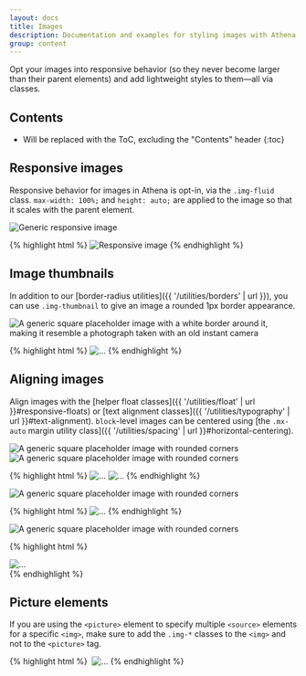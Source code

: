 ```yaml
---
layout: docs
title: Images
description: Documentation and examples for styling images with Athena.
group: content
---
```


Opt your images into responsive behavior (so they never become larger than their parent elements) and add lightweight styles to them—all via classes.


## Contents

* Will be replaced with the ToC, excluding the "Contents" header
{:toc}


## Responsive images

Responsive behavior for images in Athena is opt-in, via the `.img-fluid` class. `max-width: 100%;` and `height: auto;` are applied to the image so that it scales with the parent element.

<div class="afd-example">
  <img data-src="holder.js/100px250" class="img-fluid" alt="Generic responsive image">
</div>

{% highlight html %}
<img src="..." class="img-fluid" alt="Responsive image">
{% endhighlight %}


## Image thumbnails

In addition to our [border-radius utilities]({{ '/utilities/borders' | url }}), you can use `.img-thumbnail` to give an image a rounded 1px border appearance.

<div class="afd-example afd-example-images">
  <img data-src="holder.js/200x200" class="img-thumbnail" alt="A generic square placeholder image with a white border around it, making it resemble a photograph taken with an old instant camera">
</div>

{% highlight html %}
<img src="..." alt="..." class="img-thumbnail">
{% endhighlight %}


## Aligning images

Align images with the [helper float classes]({{ '/utilities/float' | url }}#responsive-floats) or [text alignment classes]({{ '/utilities/typography' | url }}#text-alignment). `block`-level images can be centered using [the `.mx-auto` margin utility class]({{ '/utilities/spacing' | url }}#horizontal-centering).

<div class="afd-example afd-example-images">
  <img data-src="holder.js/200x200" class="rounded float-left" alt="A generic square placeholder image with rounded corners">
  <img data-src="holder.js/200x200" class="rounded float-right" alt="A generic square placeholder image with rounded corners">
</div>

{% highlight html %}
<img src="..." class="rounded float-left" alt="...">
<img src="..." class="rounded float-right" alt="...">
{% endhighlight %}

<div class="afd-example afd-example-images">
  <img data-src="holder.js/200x200" class="rounded mx-auto d-block" alt="A generic square placeholder image with rounded corners">
</div>

{% highlight html %}
<img src="..." class="rounded mx-auto d-block" alt="...">
{% endhighlight %}

<div class="afd-example afd-example-images">
  <div class="text-center">
    <img data-src="holder.js/200x200" class="rounded" alt="A generic square placeholder image with rounded corners">
  </div>
</div>

{% highlight html %}
<div class="text-center">
  <img src="..." class="rounded" alt="...">
</div>
{% endhighlight %}


## Picture elements

If you are using the `<picture>` element to specify multiple `<source>` elements for a specific `<img>`, make sure to add the `.img-*` classes to the `<img>` and not to the `<picture>` tag.

{% highlight html %}
​<picture>
  <source srcset="...">
  <img src="..." class="img-fluid img-thumbnail" alt="...">
</picture>
{% endhighlight %}
